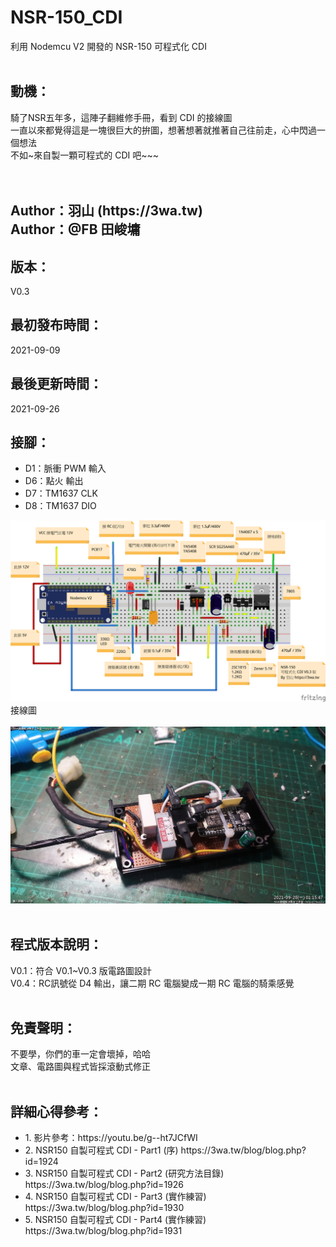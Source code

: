 # NSR-150_CDI
利用 Nodemcu V2 開發的 NSR-150 可程式化 CDI
<br>
<br>
<h2>動機：</h2>
騎了NSR五年多，這陣子翻維修手冊，看到 CDI 的接線圖<br>
一直以來都覺得這是一塊很巨大的拚圖，想著想著就推著自己往前走，心中閃過一個想法<br>
不如~來自製一顆可程式的 CDI 吧~~~<br>
<br>
<br>
<h2>
Author：羽山 (https://3wa.tw)<br>
Author：@FB 田峻墉
</h2>
<h2>版本：</h2>
V0.3
<br>
<h2>最初發布時間：</h2>
2021-09-09
<br>
<h2>最後更新時間：</h2>
2021-09-26
<br>
<h2>接腳：</h2>
<ul>
  <li>D1：脈衝 PWM 輸入</li>
  <li>D6：點火 輸出</li>
  <li>D7：TM1637 CLK</li>
  <li>D8：TM1637 DIO</li>
</ul>

<img src="screenshot/NSR_CDI_V0.3.png">
<br>
接線圖
<br>
<br>
<img src="screenshot/NSR_CDI_hand_V03.png">
<br>
<br>
<h2>程式版本說明：</h2>
V0.1：符合 V0.1~V0.3 版電路圖設計<br>
V0.4：RC訊號從 D4 輸出，讓二期 RC 電腦變成一期 RC 電腦的騎乘感覺
    
<br>
<br>
<h2>免責聲明：</h2>
不要學，你們的車一定會壞掉，哈哈<br>
文章、電路圖與程式皆採滾動式修正
<br>
<br>
<h2>詳細心得參考：</h2>
<ul>
  <li>1. 影片參考：https://youtu.be/g--ht7JCfWI</li>
  <li>2. NSR150 自製可程式 CDI - Part1 (序) https://3wa.tw/blog/blog.php?id=1924</li>
  <li>3. NSR150 自製可程式 CDI - Part2 (研究方法目錄) https://3wa.tw/blog/blog.php?id=1926</li>
  <li>4. NSR150 自製可程式 CDI - Part3 (實作練習) https://3wa.tw/blog/blog.php?id=1930</li>
  <li>5. NSR150 自製可程式 CDI - Part4 (實作練習) https://3wa.tw/blog/blog.php?id=1931</li>
</ul>  
